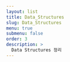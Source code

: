 ```yaml
---
layout: list
title: Data_Structures
slug: Data_Structures
menu: true
submenu: false
order: 3
description: >
  Data Structures 정리
---
```

